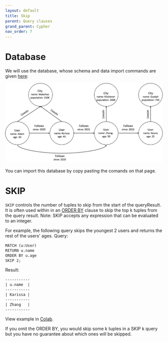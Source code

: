```yaml
---
layout: default
title: Skip
parent: Query clauses
grand_parent: Cypher
nav_order: 7
---
```


# Database
We will use the database, whose schema and data import commands are given [here](example-database.md):

<img src="../../../img/running-example.png" width="800">

You can import this database by copy pasting the comands on that page. 

# SKIP
`SKIP` controls the number of tuples to skip from the start of the queryResult. It is often used within in an [ORDER BY](order-by.md) 
clause to skip the top k tuples from the query result. 
Note: SKIP accepts any expression that can be evaluated to an integer.

For example, the following query skips the youngest 2 users
and returns the rest of the users' ages.
Query:
```
MATCH (u:User)
RETURN u.name
ORDER BY u.age
SKIP 2;
```
Result:
```
-----------
| u.name  |
-----------
| Karissa |
-----------
| Zhang   |
-----------
```
View example in [Colab](https://colab.research.google.com/drive/1NcR-xL4Rb7nprgbvk6N2dIP30oqyUucm#scrollTo=V1r5jFPJB5Nk).

If you omit the ORDER BY, you would skip some k tuples in a SKIP k query 
but you have no guarantee about which ones will be skipped.

